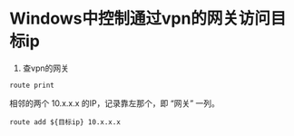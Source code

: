 # Windows中控制通过vpn的网关访问目标ip
1. 查vpn的网关
```
route print
```
相邻的两个 10.x.x.x 的IP，记录靠左那个，即 “网关” 一列。

```
route add ${目标ip} 10.x.x.x
```
